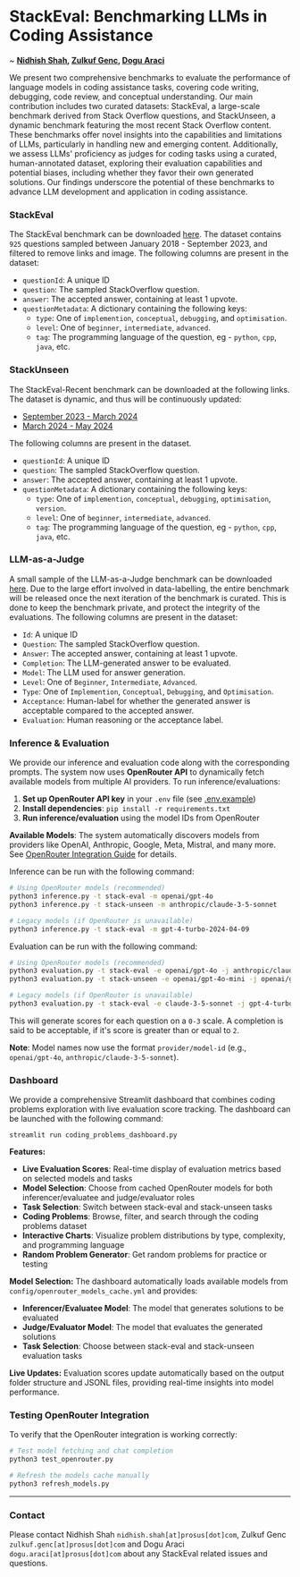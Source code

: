 # StackEval: Benchmarking LLMs in Coding Assistance
~ **[Nidhish Shah](https://www.linkedin.com/in/nidhish-s-shah/), [Zulkuf Genc](https://www.linkedin.com/in/zulkufgenc/), [Dogu Araci](https://www.linkedin.com/in/dogutanaraci5522b5a3/)**

We present two comprehensive benchmarks to evaluate the performance of language models in coding assistance tasks, covering code writing, debugging, code review, and conceptual understanding. Our main contribution includes two curated datasets: StackEval, a large-scale benchmark derived from Stack Overflow questions, and StackUnseen, a dynamic benchmark featuring the most recent Stack Overflow content. These benchmarks offer novel insights into the capabilities and limitations of LLMs, particularly in handling new and emerging content. Additionally, we assess LLMs' proficiency as judges for coding tasks using a curated, human-annotated dataset, exploring their evaluation capabilities and potential biases, including whether they favor their own generated solutions. Our findings underscore the potential of these benchmarks to advance LLM development and application in coding assistance.

### StackEval
The StackEval benchmark can be downloaded [here](./data/stack-eval.jsonl). The dataset contains `925` questions sampled between January 2018 - September 2023, and filtered to remove links and image. The following columns are present in the dataset:
- `questionId`: A unique ID
- `question`: The sampled StackOverflow question.
- `answer`: The accepted answer, containing at least 1 upvote.
- `questionMetadata`: A dictionary containing the following keys:
    - `type`: One of `implemention`, `conceptual`, `debugging`, and `optimisation`.
    - `level`: One of `beginner`, `intermediate`, `advanced`.
    - `tag`: The programming language of the question, eg - `python`, `cpp`, `java`, etc.

### StackUnseen
The StackEval-Recent benchmark can be downloaded at the following links. The dataset is dynamic, and thus will be continuously updated:
- [September 2023 - March 2024](./data/stack-unseen-1.jsonl)
- [March 2024 - May 2024](./data/stack-unseen-2.jsonl)

The following columns are present in the dataset.
- `questionId`: A unique ID
- `question`: The sampled StackOverflow question.
- `answer`: The accepted answer, containing at least 1 upvote.
- `questionMetadata`: A dictionary containing the following keys:
    - `type`: One of `implemention`, `conceptual`, `debugging`, `optimisation`, `version`.
    - `level`: One of `beginner`, `intermediate`, `advanced`.
    - `tag`: The programming language of the question, eg - `python`, `cpp`, `java`, etc.

### LLM-as-a-Judge
A small sample of the LLM-as-a-Judge benchmark can be downloaded [here](./data/llm-as-judge.jsonl). Due to the large effort involved in data-labelling, the entire benchmark will be released once the next iteration of the benchmark is curated. This is done to keep the benchmark private, and protect the integrity of the evaluations. The following columns are present in the dataset:
- `Id`: A unique ID
- `Question`: The sampled StackOverflow question.
- `Answer`: The accepted answer, containing at least 1 upvote.
- `Completion`: The LLM-generated answer to be evaluated.
- `Model`: The LLM used for answer generation.
- `Level`: One of `Beginner`, `Intermediate`, `Advanced`.
- `Type`: One of `Implemention`, `Conceptual`, `Debugging`, and `Optimisation`.
- `Acceptance`: Human-label for whether the generated answer is acceptable compared to the accepted answer.
- `Evaluation`: Human reasoning or the acceptance label.

### Inference & Evaluation
We provide our inference and evaluation code along with the corresponding prompts. The system now uses **OpenRouter API** to dynamically fetch available models from multiple AI providers. To run inference/evaluations:

1. **Set up OpenRouter API key** in your `.env` file (see [.env.example](.env.example))
2. **Install dependencies**: `pip install -r requirements.txt`
3. **Run inference/evaluation** using the model IDs from OpenRouter

**Available Models**: The system automatically discovers models from providers like OpenAI, Anthropic, Google, Meta, Mistral, and many more. See [OpenRouter Integration Guide](OPENROUTER_README.md) for details.

Inference can be run with the following command:
```bash
# Using OpenRouter models (recommended)
python3 inference.py -t stack-eval -m openai/gpt-4o
python3 inference.py -t stack-unseen -m anthropic/claude-3-5-sonnet

# Legacy models (if OpenRouter is unavailable)
python3 inference.py -t stack-eval -m gpt-4-turbo-2024-04-09
```

Evaluation can be run with the following command:
```bash
# Using OpenRouter models (recommended)
python3 evaluation.py -t stack-eval -e openai/gpt-4o -j anthropic/claude-3-5-sonnet -p eval-cot-ref
python3 evaluation.py -t stack-unseen -e openai/gpt-4o-mini -j openai/gpt-4o -p eval-cot-ref

# Legacy models (if OpenRouter is unavailable)
python3 evaluation.py -t stack-eval -e claude-3-5-sonnet -j gpt-4-turbo-2024-04-09 -p eval-cot-ref
```

This will generate scores for each question on a `0-3` scale. A completion is said to be acceptable, if it's score is greater than or equal to `2`.

**Note**: Model names now use the format `provider/model-id` (e.g., `openai/gpt-4o`, `anthropic/claude-3-5-sonnet`).

### Dashboard
We provide a comprehensive Streamlit dashboard that combines coding problems exploration with live evaluation score tracking. The dashboard can be launched with the following command:
```
streamlit run coding_problems_dashboard.py
```

**Features:**
- **Live Evaluation Scores**: Real-time display of evaluation metrics based on selected models and tasks
- **Model Selection**: Choose from cached OpenRouter models for both inferencer/evaluatee and judge/evaluator roles
- **Task Selection**: Switch between stack-eval and stack-unseen tasks
- **Coding Problems**: Browse, filter, and search through the coding problems dataset
- **Interactive Charts**: Visualize problem distributions by type, complexity, and programming language
- **Random Problem Generator**: Get random problems for practice or testing

**Model Selection:**
The dashboard automatically loads available models from `config/openrouter_models_cache.yml` and provides:
- **Inferencer/Evaluatee Model**: The model that generates solutions to be evaluated
- **Judge/Evaluator Model**: The model that evaluates the generated solutions
- **Task Selection**: Choose between stack-eval and stack-unseen evaluation tasks

**Live Updates:**
Evaluation scores update automatically based on the output folder structure and JSONL files, providing real-time insights into model performance.

### Testing OpenRouter Integration
To verify that the OpenRouter integration is working correctly:
```bash
# Test model fetching and chat completion
python3 test_openrouter.py

# Refresh the models cache manually
python3 refresh_models.py
```

---

### Contact

Please contact Nidhish Shah `nidhish.shah[at]prosus[dot]com`, Zulkuf Genc `zulkuf.genc[at]prosus[dot]com` and Dogu Araci `dogu.araci[at]prosus[dot]com` about any StackEval related issues and questions.
